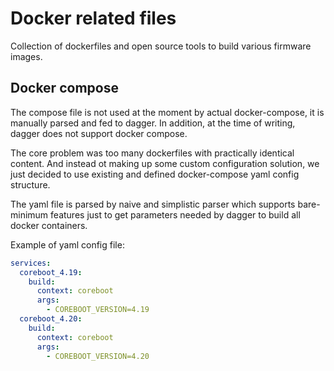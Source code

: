 # Docker related files

Collection of dockerfiles and open source tools to
build various firmware images.


## Docker compose

The compose file is not used at the moment by actual docker-compose, it is manually parsed and fed to dagger. In addition, at the time of writing, dagger does not support docker compose.

The core problem was too many dockerfiles with practically identical content. And instead ot making up some custom configuration solution, we just decided to use existing and defined docker-compose yaml config structure.

The yaml file is parsed by naive and simplistic parser which supports bare-minimum features just to get parameters needed by dagger to build all docker containers.

Example of yaml config file:
```yaml
services:
  coreboot_4.19:
    build:
      context: coreboot
      args:
        - COREBOOT_VERSION=4.19
  coreboot_4.20:
    build:
      context: coreboot
      args:
        - COREBOOT_VERSION=4.20
```

